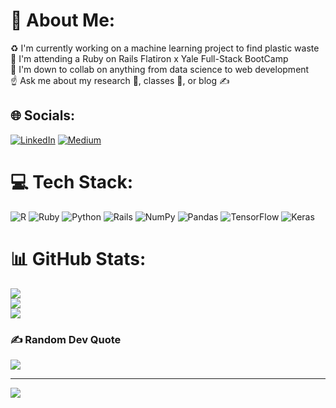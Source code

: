 # 💫 About Me:
♻️ I'm currently working on a machine learning project to find plastic waste<br>🚊 I'm attending a Ruby on Rails Flatiron x Yale Full-Stack BootCamp<br>🤝 I'm down to collab on anything from data science to web development <br>☝️ Ask me about my research 🧠, classes 😤, or blog ✍️ 


## 🌐 Socials:
[![LinkedIn](https://img.shields.io/badge/LinkedIn-%230077B5.svg?logo=linkedin&logoColor=white)](https://linkedin.com/in/www.linkedin.com/in/mark-viti) [![Medium](https://img.shields.io/badge/Medium-12100E?logo=medium&logoColor=white)](https://medium.com/@mark.viti) 

# 💻 Tech Stack:
![R](https://img.shields.io/badge/r-%23276DC3.svg?style=for-the-badge&logo=r&logoColor=white) ![Ruby](https://img.shields.io/badge/ruby-%23CC342D.svg?style=for-the-badge&logo=ruby&logoColor=white) ![Python](https://img.shields.io/badge/python-3670A0?style=for-the-badge&logo=python&logoColor=ffdd54) ![Rails](https://img.shields.io/badge/rails-%23CC0000.svg?style=for-the-badge&logo=ruby-on-rails&logoColor=white) ![NumPy](https://img.shields.io/badge/numpy-%23013243.svg?style=for-the-badge&logo=numpy&logoColor=white) ![Pandas](https://img.shields.io/badge/pandas-%23150458.svg?style=for-the-badge&logo=pandas&logoColor=white) ![TensorFlow](https://img.shields.io/badge/TensorFlow-%23FF6F00.svg?style=for-the-badge&logo=TensorFlow&logoColor=white) ![Keras](https://img.shields.io/badge/Keras-%23D00000.svg?style=for-the-badge&logo=Keras&logoColor=white)
# 📊 GitHub Stats:
![](https://github-readme-stats.vercel.app/api?username=varkmiti&theme=dark&hide_border=false&include_all_commits=false&count_private=true)<br/>
![](https://github-readme-streak-stats.herokuapp.com/?user=varkmiti&theme=dark&hide_border=false)<br/>
![](https://github-readme-stats.vercel.app/api/top-langs/?username=varkmiti&theme=dark&hide_border=false&include_all_commits=false&count_private=true&layout=compact)

### ✍️ Random Dev Quote
![](https://quotes-github-readme.vercel.app/api?type=vetical&theme=radical)

---
[![](https://visitcount.itsvg.in/api?id=varkmiti&icon=0&color=0)](https://visitcount.itsvg.in)
